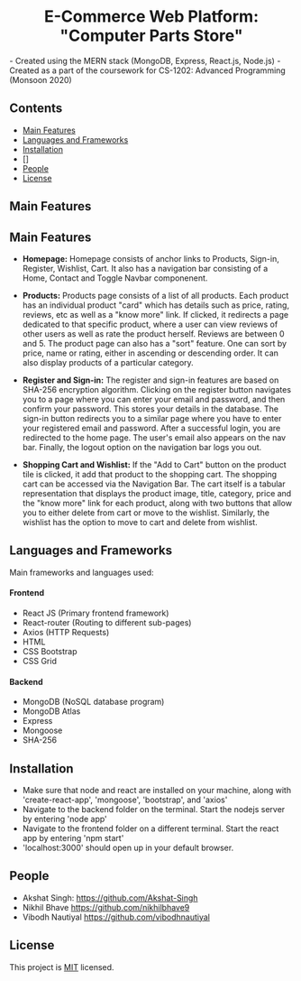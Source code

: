<h1 align="center">E-Commerce Web Platform: "Computer Parts Store"</h1>
- Created using the MERN stack (MongoDB, Express, React.js, Node.js)
- Created as a part of the coursework for CS-1202: Advanced Programming (Monsoon 2020)

## Contents
- [Main Features](#--main-features)
- [Languages and Frameworks](#languages-and-frameworks)
- [Installation](#installation)
- []
- [People](#people)
- [License](#license)


## Main Features 

## Main Features 
- **Homepage:**
Homepage consists of anchor links to Products, Sign-in, Register, Wishlist, Cart. It also has a navigation bar consisting of a Home, Contact and Toggle Navbar componenent. 

- **Products:**
Products page consists of a list of all products. Each product has an individual product "card" which has details such as price, rating, reviews, etc as well as a "know more" link. If clicked, it redirects a page dedicated to that specific product, where a user can view reviews of other users as well as rate the product herself. Reviews are between 0 and 5. 
The product page can also has a "sort" feature. One can sort by price, name or rating, either in ascending or descending order. It can also display products of a particular category. 

- **Register and Sign-in:**
The register and sign-in features are based on SHA-256 encryption algorithm. Clicking on the register button navigates you to a page where you can enter your email and password, and then confirm your password. This stores your details in the database. 
The sign-in button redirects you to a similar page where you have to enter your registered email and password. After a successful login, you are redirected to the home page. The user's email also appears on the nav bar.
Finally, the logout option on the navigation bar logs you out. 

- **Shopping Cart and Wishlist:**
If the "Add to Cart" button on the product tile is clicked, it add that product to the shopping cart. The shopping cart can be accessed via the Navigation Bar. The cart itself is a tabular representation that displays the product image, title, category, price and the "know more" link for each product, along with two buttons that allow you to either delete from cart or move to the wishlist. Similarly, the wishlist has the option to move to cart and delete from wishlist. 





## Languages and Frameworks 
Main frameworks and languages used: 
#### Frontend
- React JS (Primary frontend framework)
- React-router (Routing to different sub-pages)
- Axios (HTTP Requests)
- HTML 
- CSS Bootstrap
- CSS Grid 

#### Backend 
- MongoDB (NoSQL database program)
- MongoDB Atlas
- Express 
- Mongoose  
- SHA-256

## Installation
- Make sure that node and react are installed on your machine, along with 'create-react-app', 'mongoose', 'bootstrap', and 'axios'
- Navigate to the backend folder on the terminal. Start the nodejs server by entering 'node app' 
- Navigate to the frontend folder on a different terminal. Start the react app by entering 'npm start'
- 'localhost:3000' should open up in your default browser. 

## People 
- Akshat Singh: 
https://github.com/Akshat-Singh
- Nikhil Bhave
https://github.com/nikhilbhave9
- Vibodh Nautiyal 
https://github.com/vibodhnautiyal

## License
This project is [MIT](https://opensource.org/licenses/MIT) licensed. 
